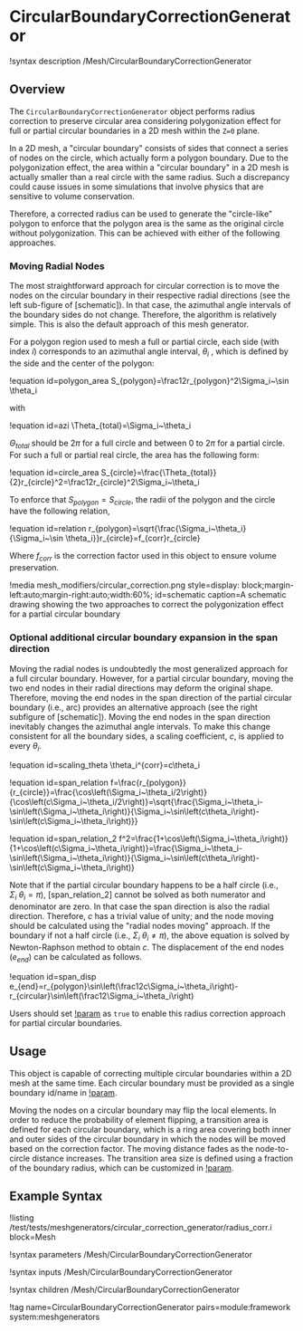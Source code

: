 # CircularBoundaryCorrectionGenerator

!syntax description /Mesh/CircularBoundaryCorrectionGenerator

## Overview

The `CircularBoundaryCorrectionGenerator` object performs radius correction to preserve circular area considering polygonization effect for full or partial circular boundaries in a 2D mesh within the `Z=0` plane.

In a 2D mesh, a "circular boundary" consists of sides that connect a series of nodes on the circle, which actually form a polygon boundary. Due to the polygonization effect, the area within a "circular boundary" in a 2D mesh is actually smaller than a real circle with the same radius. Such a discrepancy could cause issues in some simulations that involve physics that are sensitive to volume conservation.

Therefore, a corrected radius can be used to generate the "circle-like" polygon to enforce that the polygon area is the same as the original circle without polygonization. This can be achieved with either of the following approaches.

### Moving Radial Nodes

The most straightforward approach for circular correction is to move the nodes on the circular boundary in their respective radial directions (see the left sub-figure of [schematic]). In that case, the azimuthal angle intervals of the boundary sides do not change. Therefore, the algorithm is relatively simple. This is also the default approach of this mesh generator.

For a polygon region used to mesh a full or partial circle, each side (with index $i$) corresponds to an azimuthal angle interval, $\theta_i$ , which is defined by the side and the center of the polygon:

!equation id=polygon_area
S_{polygon}=\frac12r_{polygon}^2\Sigma_i~\sin \theta_i

with

!equation id=azi
\Theta_{total}=\Sigma_i~\theta_i

$\Theta_{total}$ should be $2\pi$ for a full circle and between 0 to $2\pi$ for a partial circle. For such a full or partial real circle, the area has the following form:

!equation id=circle_area
S_{circle}=\frac{\Theta_{total}}{2}r_{circle}^2=\frac12r_{circle}^2\Sigma_i~\theta_i

To enforce that $S_{polygon}=S_{circle}$, the radii of the polygon and the circle have the following relation,

!equation id=relation
r_{polygon}=\sqrt{\frac{\Sigma_i~\theta_i}{\Sigma_i~\sin \theta_i}}r_{circle}=f_{corr}r_{circle}

Where $f_{corr}$ is the correction factor used in this object to ensure volume preservation.

!media mesh_modifiers/circular_correction.png
      style=display: block;margin-left:auto;margin-right:auto;width:60%;
      id=schematic
      caption=A schematic drawing showing the two approaches to correct the polygonization effect for a partial circular boundary

### Optional additional circular boundary expansion in the span direction

Moving the radial nodes is undoubtedly the most generalized approach for a full circular boundary. However, for a partial circular boundary, moving the two end nodes in their radial directions may deform the original shape. Therefore, moving the end nodes in the span direction of the partial circular boundary (i.e., arc) provides an alternative approach (see the right subfigure of [schematic]). Moving the end nodes in the span direction inevitably changes the azimuthal angle intervals. To make this change consistent for all the boundary sides, a scaling coefficient, $c$, is applied to every $\theta_i$.

!equation id=scaling_theta
\theta_i^{corr}=c\theta_i

!equation id=span_relation
f=\frac{r_{polygon}}{r_{circle}}=\frac{\cos\left(\Sigma_i~\theta_i/2\right)}{\cos\left(c\Sigma_i~\theta_i/2\right)}=\sqrt{\frac{\Sigma_i~\theta_i-\sin\left(\Sigma_i~\theta_i\right)}{\Sigma_i~\sin\left(c\theta_i\right)-\sin\left(c\Sigma_i~\theta_i\right)}}

!equation id=span_relation_2
f^2=\frac{1+\cos\left(\Sigma_i~\theta_i\right)}{1+\cos\left(c\Sigma_i~\theta_i\right)}=\frac{\Sigma_i~\theta_i-\sin\left(\Sigma_i~\theta_i\right)}{\Sigma_i~\sin\left(c\theta_i\right)-\sin\left(c\Sigma_i~\theta_i\right)}

 Note that if the partial circular boundary happens to be a half circle (i.e., $\Sigma_i~\theta_i=\pi$), [span_relation_2] cannot be solved as both numerator and denominator are zero. In that case the span direction is also the radial direction. Therefore, $c$ has a trivial value of unity; and the node moving should be calculated using the "radial nodes moving" approach. If the boundary if not a half circle (i.e., $\Sigma_i~\theta_i\neq\pi$), the above equation is solved by Newton-Raphson method to obtain $c$. The displacement of the end nodes ($e_{end}$) can be calculated as follows.

!equation id=span_disp
e_{end}=r_{polygon}\sin\left(\frac12c\Sigma_i~\theta_i\right)-r_{circular}\sin\left(\frac12\Sigma_i~\theta_i\right)

Users should set [!param](/Mesh/CircularBoundaryCorrectionGenerator/move_end_nodes_in_span_direction) as `true` to enable this radius correction approach for partial circular boundaries.

## Usage

This object is capable of correcting multiple circular boundaries within a 2D mesh at the same time. Each circular boundary must be provided as a single boundary id/name in [!param](/Mesh/CircularBoundaryCorrectionGenerator/input_mesh_circular_boundaries).

Moving the nodes on a circular boundary may flip the local elements. In order to reduce the probability of element flipping, a transition area is defined for each circular boundary, which is a ring area covering both inner and outer sides of the circular boundary in which the nodes will be moved based on the correction factor. The moving distance fades as the node-to-circle distance increases. The transition area size is defined using a fraction of the boundary radius, which can be customized in [!param](/Mesh/CircularBoundaryCorrectionGenerator/transition_layer_ratios).

## Example Syntax

!listing /test/tests/meshgenerators/circular_correction_generator/radius_corr.i block=Mesh

!syntax parameters /Mesh/CircularBoundaryCorrectionGenerator

!syntax inputs /Mesh/CircularBoundaryCorrectionGenerator

!syntax children /Mesh/CircularBoundaryCorrectionGenerator

!tag name=CircularBoundaryCorrectionGenerator pairs=module:framework system:meshgenerators
